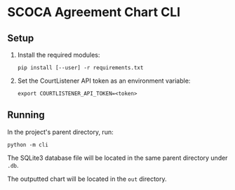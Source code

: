 # SCOCA Agreement Chart CLI

## Setup

1. Install the required modules:
    ```commandline
    pip install [--user] -r requirements.txt
    ```

2. Set the CourtListener API token as an environment variable:
    ```commandline
    export COURTLISTENER_API_TOKEN=<token>
    ```

## Running

In the project's parent directory, run:
```commandline
python -m cli
```

The SQLite3 database file will be located in the same parent directory under `.db`.

The outputted chart will be located in the `out` directory.